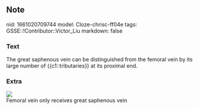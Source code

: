 ## Note
nid: 1661020709744
model: Cloze-chrisc-ff04e
tags: GSSE::!Contributor::Victor_Liu
markdown: false

### Text
The great saphenous vein can be distinguished from the femoral vein by its large number of {{c1::tributaries}} at its proximal end.

### Extra
<img src="paste-1da8ed1de5b79b86b338a2fd71a2aa0b3f695d01.jpg">
<div>
  Femoral vein only receives great saphenous vein
</div>
